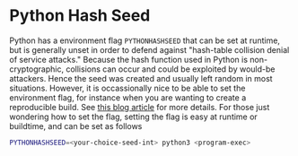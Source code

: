 # Python Hash Seed

Python has a environment flag `PYTHONHASHSEED` that can be set at runtime, but is generally unset in order to defend against "hash-table collision denial of service attacks." Because the hash function used in Python is non-cryptographic, collisions can occur and could be exploited by would-be attackers. Hence the seed was created and usually left random in most situations. However, it is occassionally nice to be able to set the environment flag, for instance when you are wanting to create a reproducible build. See [this blog article](https://vulns.xyz/2021/08/reproducible-python-bytecode) for more details. For those just wondering how to set the flag, setting the flag is easy at runtime or buildtime, and can be set as follows

```bash
PYTHONHASHSEED=<your-choice-seed-int> python3 <program-exec>
```